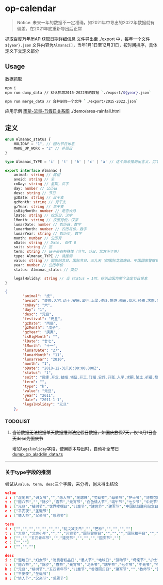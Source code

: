 # op-calendar

> Notice: 未来一年的数据不一定准确，如2021年中导出的2022年数据就有偏差，在2021年底重新导出后正常

抓取百度万年历API获取日期详细信息
文件导出至 ./export 中，每年一个文件 `${year}.json`
文件内容为`Almanac[]`，当年1月1日至12月31日，按时间排序，具体定义下文定义部分

## Usage

数据抓取

```bash
npm i
npm run dump_data // 默认抓取2015-2022年的数据 `./export/${year}.json`

npm run merge_data // 合并到同一个文件 `./export/2015-2022.json`
```

应用示例
[雨量-流量-节假日关系图](https://yuanbo.online/op_demo/)
./demo/area-rainfall.html

## 定义

```typescript
enum Almanac_status {
    HOLIDAY = "1", // 因为节日休息
    MAKE_UP_WORK = "2" // 补班日
}

type Almanac_TYPE = 'i' | 't' | 'h' | 'c' | 'a' // 这个尚未推测出含义，见下文描述

export interface Almanac {
    animal: string // 属相
    avoid: string // 忌
    cnDay: string // 星期，汉字
    day: number // 公历日
    desc: string // 节日
    gzDate: string // 日干支
    gzMonth: string // 月干支
    gzYear: string // 年干支
    isBigMonth: number // 是否大月
    lDate: string // 农历日，汉字
    lMonth: string // 农历月份，汉字
    lunarDate: number // 农历日，数字
    lunarMonth: number // 农历月份，数字
    lunarYear: string // 农历年, 数字
    month: number // 公历月
    oDate: string // Date， GMT 0
    suit: string // 宜
    term: string // 日子带有特殊性（节气、节日、北方小年等）
    type: Almanac_TYPE // 待推测
    value: string // 国家纪念日、国际节日、三九天（如国际艾滋病日、中国国家警察日、一九等）
    year: number // 公历年份
    status: Almanac_status // 类型

    legalHoliday: string // 当 status = 1时，标识出因为哪个法定节日休息
}
```

```json
{
        "animal": "虎",
        "avoid": "装修.入宅.动土.安床.出行.上梁.作灶.旅游.修造.伐木.经络.求医.竖柱.作梁.词讼.置产.出师.打官司",
        "cnDay": "六",
        "day": "1",
        "desc": "元旦",
        "festival": "元旦",
        "gzDate": "丙辰",
        "gzMonth": "戊子",
        "gzYear": "庚寅",
        "isBigMonth": "",
        "lDate": "廿七",
        "lMonth": "十一",
        "lunarDate": "27",
        "lunarMonth": "11",
        "lunarYear": "2010",
        "month": "1",
        "oDate": "2010-12-31T16:00:00.000Z",
        "status": "1",
        "suit": "搬家.开业.结婚.领证.开工.订婚.安葬.开张.入学.求嗣.破土.祈福.祭祀.拆卸.开市.纳财.纳畜.裁衣.出火.开光.嫁娶.纳采.移徙.盖屋.冠笄.斋醮.求财.招赘.挂匾.纳婿",
        "term": "",
        "type": "h",
        "value": "元旦",
        "year": "2011",
        "date": "2011-1-1",
        "legalHoliday": "元旦"
    },
```

### TODOLIST

1. <del>当前数据无法根据单天数据推测法定假日数据，如国庆放假7天，仅10月1日当天desc为国庆节</del>
    
    增加`legalHoliday`字段，使用脚本导出时，自动补全节日[dump_op_aladdin_data.ts](https://github.com/sosohime/op-calendar/blob/b9ea33a2f3a494f56d8c24677ec50be0c3671037/script/dump_op_aladdin_data.ts#L16)

----

### 关于type字段的推测

尝试从`value`、`term`、`desc`三个字段，来分析，尚未得出结论

```json
value
i : ["湿地日","妇女节","","愚人节","地球日","劳动节","母亲节","护士节","博物馆日","环境日","国际奥林匹克日","","学生日","艾滋病日"]
t : ["腊八节","","除夕","春节","元宵节","白色情人节","端午节","七夕节","中元节","中秋节","世界标准日","寒衣节","下元节"]
h : ["元旦","植树节","世界哮喘日","儿童节","建党节","建军节","中国抗战胜利纪念日","教师节","国际音乐日","国家公祭日"]
c : ["平安夜","圣诞节"]
a : ["情人节","父亲节","感恩节"]
```

```json
term
i : ["","","","","","","","防灾减灾日","","芒种","","","",""]
t : ["大寒","北方小年","","","元宵节","国际警察日","","","","国际和平日","","",""]
h : ["","","五四青年节","","建党节","","","","国庆节",""]
c : ["",""]
a : ["","",""]
```

```json
desc
i : ["湿地日","妇女节","消费者权益日","愚人节","地球日","劳动节","母亲节","护士节","博物馆日","环境日","","","学生日","艾滋病日"]
t : ["腊八节","","除夕","春节","元宵节","龙头节","端午节","七夕节","中元节","中秋节","重阳节","寒衣节","下元节"]
h : ["元旦","植树节","五四青年节","儿童节","香港回归日","建军节","","教师节","国庆节",""]
c : ["平安夜","圣诞节"]
a : ["情人节","父亲节","感恩节"]
```
